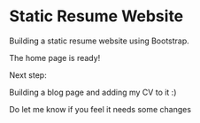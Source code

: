 # Static Resume Website

Building a static resume website using Bootstrap.

The home page is ready!

Next step:

Building a blog page and adding my CV to it :)

Do let me know if you feel it needs some changes

